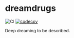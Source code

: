 # dreamdrugs
![CI](https://github.com/docwhite/dreamdrugs/workflows/CI/badge.svg)
[![codecov](https://codecov.io/gh/docwhite/dreamdrugs/branch/master/graph/badge.svg)](https://codecov.io/gh/docwhite/dreamdrugs)

Deep dreaming to be described.

